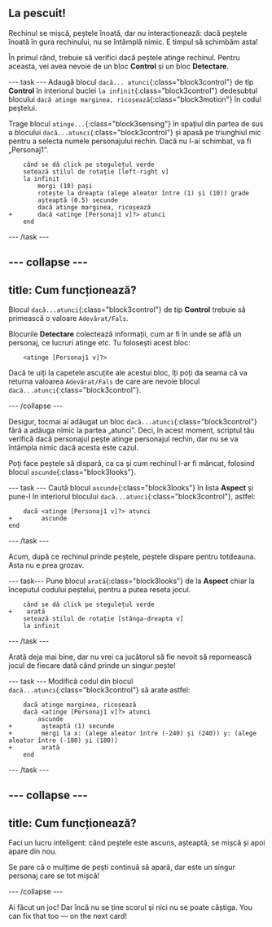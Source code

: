 ## La pescuit!

Rechinul se mișcă, peștele înoată, dar nu interacționează: dacă peștele înoată în gura rechinului, nu se întâmplă nimic. E timpul să schimbăm asta!

În primul rând, trebuie să verifici dacă peștele atinge rechinul. Pentru aceasta, vei avea nevoie de un bloc **Control** și un bloc **Detectare**.

\--- task \--- Adaugă blocul `dacă... atunci`{:class="block3control"} de tip **Control** în interiorul buclei `la infinit`{:class="block3control"} dedesubtul blocului `dacă atinge marginea, ricoșează`{:class="block3motion"} în codul peștelui.

Trage blocul `atinge...`{:class="block3sensing"} în spațiul din partea de sus a blocului `dacă...atunci`{:class="block3control"} și apasă pe triunghiul mic pentru a selecta numele personajului rechin. Dacă nu l-ai schimbat, va fi „Personaj1”.

```blocks3
    când se dă click pe stegulețul verde
    setează stilul de rotație [left-right v]
    la infinit 
        mergi (10) pași
        rotește la dreapta (alege aleator între (1) și (10)) grade
        așteaptă (0.5) secunde
        dacă atinge marginea, ricoșează
+       dacă <atinge [Personaj1 v]?> atunci
    end
```

\--- /task \---

## \--- collapse \---

## title: Cum funcționează?

Blocul `dacă...atunci`{:class="block3control"} de tip **Control** trebuie să primească o valoare `Adevărat/Fals`.

Blocurile **Detectare** colectează informații, cum ar fi în unde se află un personaj, ce lucruri atinge etc. Tu folosești acest bloc:

```blocks3
    <atinge [Personaj1 v]?>
```

Dacă te uiți la capetele ascuțite ale acestui bloc, îți poți da seama că va returna valoarea `Adevărat/Fals` de care are nevoie blocul `dacă...atunci`{:class="block3control"}.

\--- /collapse \---

Desigur, tocmai ai adăugat un bloc `dacă...atunci`{:class="block3control"} fără a adăuga nimic la partea „atunci”. Deci, în acest moment, scriptul tău verifică dacă personajul pește atinge personajul rechin, dar nu se va întâmpla nimic dacă acesta este cazul.

Poți face peștele să dispară, ca ca și cum rechinul l-ar fi mâncat, folosind blocul `ascunde`{:class="block3looks"}.

\--- task \--- Caută blocul `ascunde`{:class="block3looks"} în lista **Aspect** și pune-l în interiorul blocului `dacă...atunci`{:class="block3control"}, astfel:

```blocks3
    dacă <atinge [Personaj1 v]?> atunci 
+        ascunde
end
```

\--- /task \---

Acum, după ce rechinul prinde peștele, peștele dispare pentru totdeauna. Asta nu e prea grozav.

\--- task\--- Pune blocul `arată`{:class="block3looks"} de la **Aspect** chiar la începutul codului peștelui, pentru a putea reseta jocul.

```blocks3
    când se dă click pe stegulețul verde
+    arată
    setează stilul de rotație [stânga-dreapta v]
    la infinit
```

\--- /task \---

Arată deja mai bine, dar nu vrei ca jucătorul să fie nevoit să repornească jocul de fiecare dată când prinde un singur pește!

\--- task \--- Modifică codul din blocul `dacă...atunci`{:class="block3control"} să arate astfel:

```blocks3
    dacă atinge marginea, ricoșează
    dacă <atinge [Personaj1 v]?> atunci 
        ascunde
+        așteaptă (1) secunde
+        mergi la x: (alege aleator între (-240) și (240)) y: (alege aleator între (-180) și (180))
+        arată
    end
```

\--- /task \---

## \--- collapse \---

## title: Cum funcționează?

Faci un lucru inteligent: când peștele este ascuns, așteaptă, se mișcă și apoi apare din nou.

Se pare că o mulțime de pești continuă să apară, dar este un singur personaj care se tot mișcă!

\--- /collapse \---

Ai făcut un joc! Dar încă nu se ține scorul și nici nu se poate câștiga. You can fix that too — on the next card!